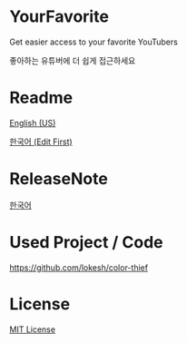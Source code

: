 # YourFavorite
Get easier access to your favorite YouTubers

좋아하는 유튜버에 더 쉽게 접근하세요

# Readme
[English (US)](https://github.com/cottons-kr/YourFavorite/blob/main/document/README-us.md)

[한국어 (Edit First)](https://github.com/cottons-kr/YourFavorite/blob/main/document/README-kr.md)

# ReleaseNote
[한국어](https://github.com/cottons-kr/YourFavorite/blob/main/document/Releasenote-kr.md)

# Used Project / Code
https://github.com/lokesh/color-thief

# License
[MIT License](https://github.com/cottons-kr/YourFavorite/blob/main/LICENSE)
